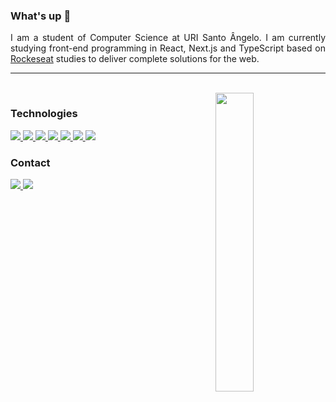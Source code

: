 <div>

  ### What's up 👋
  <p align="justify">I am a student of Computer Science at URI Santo Ângelo. I am currently studying front-end programming in React, Next.js and TypeScript based on  <a href="https://rocketseat.com.br/">Rockeseat</a> studies to deliver complete solutions for the web.</p>
</div><hr>

</div><br>

<img src="https://media.giphy.com/media/ZVik7pBtu9dNS/giphy.gif" width="35%" align="right" >
  

<div align="left">
  
  ### Technologies

  <a href="https://pt-br.reactjs.org/">
    <img src="https://img.shields.io/badge/-React-61DAFB?style=for-the-badge&labelColor=61DAFB&logo=react&logoColor=black" />
  </a>
  <a href="https://developer.mozilla.org/pt-BR/docs/Web/HTML">
    <img src="https://img.shields.io/badge/-HTML-E34F26?style=for-the-badge&labelColor=E34F26&logo=html5&logoColor=white" />
  </a>
  <a href="https://www.w3schools.com/css/">
    <img src="https://img.shields.io/badge/-CSS-1572B6?style=for-the-badge&labelColor=1572B6&logo=css3&logoColor=white" />
  </a>
  <a href="https://developer.mozilla.org/pt-BR/docs/Web/JavaScript">
    <img src="https://img.shields.io/badge/-Javascript-F7DF1E?style=for-the-badge&labelColor=F7DF1E&logo=javascript&logoColor=black" />
  </a>
  <a href="https://www.typescriptlang.org/">
    <img src="https://img.shields.io/badge/-TypeScript-3178C6?style=for-the-badge&labelColor=3178C6&logo=typescript&logoColor=white" />
  </a>
  <a href="https://git-scm.com/">
    <img src="https://img.shields.io/badge/-Git-F05032?style=for-the-badge&labelColor=F05032&logo=git&logoColor=white" />
  </a>
  <a href="https://vercel.com/">
    <img src="https://img.shields.io/badge/-Vercel-000000?style=for-the-badge&labelColor=000000&logo=vercel&logoColor=white" />
  </a>
</div>
  
  ### Contact

  <div>
    <a href="https://www.linkedin.com/in/nathanheinzmann" target=”_blank”>
      <img src="https://img.shields.io/badge/linkedin-%230077B5.svg?&style=for-the-badge&logo=linkedin&logoColor=white" />
    </a>
    <a href="mailto:nathanhph@gmail.com">
      <img src="https://img.shields.io/badge/gmail-c14438?.svg?&style=for-the-badge&logo=gmail&logoColor=white" target="_blank">
    </a>
  </div>
